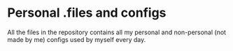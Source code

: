 # Personal .files and configs
All the files in the repository contains all my personal and non-personal (not made by me) configs used by myself every day.

